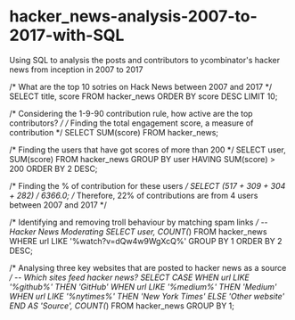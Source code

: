 # hacker_news-analysis-2007-to-2017-with-SQL
Using SQL to analysis the posts and contributors to ycombinator's hacker news from inception in 2007 to 2017

/* What are the top 10 sotries on Hack News between 2007 and 2017 */
SELECT title, score
FROM hacker_news
ORDER BY score DESC
LIMIT 10;

/* Considering the 1-9-90 contribution rule, how active are the top contributors? */
/* Finding the total engagement score, a measure of contribution */
SELECT SUM(score)
FROM hacker_news;

/* Finding the users that have got scores of more than 200 */
SELECT user, SUM(score)
FROM hacker_news
GROUP BY user
HAVING SUM(score) > 200
ORDER BY 2 DESC;

/* Finding the % of contribution for these users */
SELECT (517 + 309 + 304 + 282) / 6366.0;
/* Therefore, 22% of contributions are from  4 users between 2007 and 2017 */

/* Identifying and removing troll behaviour by matching spam links */
-- Hacker News Moderating
SELECT user,
   COUNT(*)
FROM hacker_news
WHERE url LIKE '%watch?v=dQw4w9WgXcQ%'
GROUP BY 1
ORDER BY 2 DESC;

/* Analysing three key websites that are posted to hacker news as a source */
-- Which sites feed hacker news?
SELECT CASE
   WHEN url LIKE '%github%' THEN 'GitHub'
   WHEN url LIKE '%medium%' THEN 'Medium'
   WHEN url LIKE '%nytimes%' THEN 'New York Times'
   ELSE 'Other website'
  END AS 'Source',
  COUNT(*)
FROM hacker_news
GROUP BY 1;

